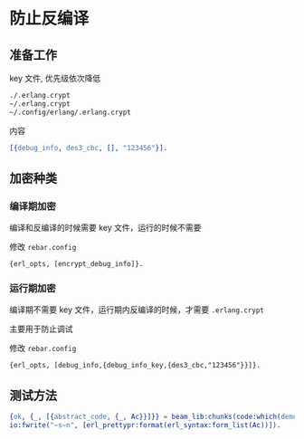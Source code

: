 # 防止反编译

## 准备工作

key 文件, 优先级依次降低

```sh
./.erlang.crypt
~/.erlang.crypt
~/.config/erlang/.erlang.crypt
```

内容

```erlang
[{debug_info, des3_cbc, [], "123456"}].
```

## 加密种类

### 编译期加密

编译和反编译的时候需要 key 文件，运行的时候不需要

修改 `rebar.config`

```config
{erl_opts, [encrypt_debug_info]}.
```

### 运行期加密

编译期不需要 key 文件，运行期内反编译的时候，才需要 `.erlang.crypt`

主要用于防止调试

修改 `rebar.config`

```config
{erl_opts, [debug_info,{debug_info_key,{des3_cbc,"123456"}}]}.
```

## 测试方法

```erlang
{ok, {_, [{abstract_code, {_, Ac}}]}} = beam_lib:chunks(code:which(demo), [abstract_code]).
io:fwrite("~s~n", [erl_prettypr:format(erl_syntax:form_list(Ac))]).
```
